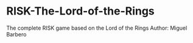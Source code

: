 # RISK-The-Lord-of-the-Rings
The complete RISK game based on the Lord of the Rings
Author: Miguel Barbero

